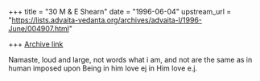 +++
title = "30 M & E Shearn"
date = "1996-06-04"
upstream_url = "https://lists.advaita-vedanta.org/archives/advaita-l/1996-June/004907.html"

+++
[Archive link](https://lists.advaita-vedanta.org/archives/advaita-l/1996-June/004907.html)

 Namaste,
loud and large,
not words
what i am, and not
are the same
as in human
imposed upon
 Being
in him
love
ej
in Him
love
e.j.

